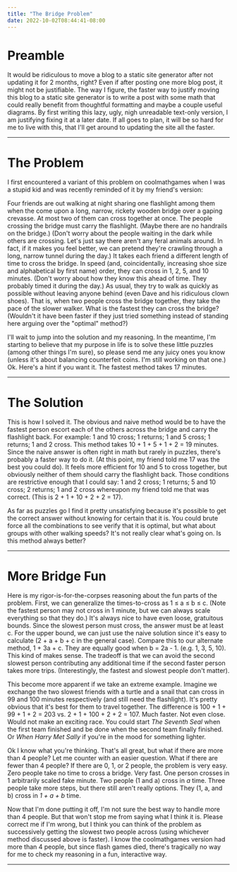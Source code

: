 ```yaml
---
title: "The Bridge Problem"
date: 2022-10-02T08:44:41-08:00
---
```


# Preamble

It would be ridiculous to move a blog to a static site generator after not updating it for 2 months, right?
Even if after posting one more blog post, it might not be justifiable.
The way I figure, the faster way to justify moving this blog to a static site generator is to write a post with some math that could really benefit from thoughtful formatting and maybe a couple useful diagrams.
By first writing this lazy, ugly, nigh unreadable text-only version, I am justifying fixing it at a later date.
If all goes to plan, it will be so hard for me to live with this, that I'll get around to updating the site all the faster.

---

# The Problem

I first encountered a variant of this problem on coolmathgames when I was a stupid kid and was recently reminded of it by my friend's version:

Four friends are out walking at night sharing one flashlight among them when the come upon a long, narrow, rickety wooden bridge over a gaping crevasse.
At most two of them can cross together at once.
The people crossing the bridge must carry the flashlight.
(Maybe there are no handrails on the bridge.)
(Don't worry about the people waiting in the dark while others are crossing.
Let's just say there aren't any feral animals around.
In fact, if it makes you feel better, we can pretend they're crawling through a long, narrow tunnel during the day.)
It takes each friend a different length of time to cross the bridge.
In speed (and, coincidentally, increasing shoe size and alphabetical by first name) order, they can cross in 1, 2, 5, and 10 minutes.
(Don't worry about how they know this ahead of time.
They probably timed it during the day.)
As usual, they try to walk as quickly as possible without leaving anyone behind (even Dave and his ridiculous clown shoes).
That is, when two people cross the bridge together, they take the pace of the slower walker.
What is the fastest they can cross the bridge?
(Wouldn't it have been faster if they just tried something instead of standing here arguing over the "optimal" method?)

I'll wait to jump into the solution and my reasoning.
In the meantime, I'm starting to believe that my purpose in life is to solve these little puzzles (among other things I'm sure), so please send me any juicy ones you know (unless it's about balancing counterfeit coins.
I'm still working on that one.)
Ok. Here's a hint if you want it.
The fastest method takes 17 minutes.

---

# The Solution

This is how I solved it.
The obvious and naive method would be to have the fastest person escort each of the others across the bridge and carry the flashlight back.
For example: 1 and 10 cross; 1 returns; 1 and 5 cross; 1 returns; 1 and 2 cross.
This method takes 10 + 1 + 5 + 1 + 2 = 19 minutes.
Since the naive answer is often right in math but rarely in puzzles, there's probably a faster way to do it.
(At this point, my friend told me 17 was the best you could do).
It feels more efficient for 10 and 5 to cross together, but obviously neither of them should carry the flashlight back.
Those conditions are restrictive enough that I could say: 1 and 2 cross; 1 returns; 5 and 10 cross; 2 returns; 1 and 2 cross whereupon my friend told me that was correct.
(This is 2 + 1 + 10 + 2 + 2 = 17).

As far as puzzles go I find it pretty unsatisfying because it's possible to get the correct answer without knowing for certain that it is.
You could brute force all the combinations to see verify that it is optimal, but what about groups with other walking speeds?
It's not really clear what's going on.
Is this method always better?

---

# More Bridge Fun

Here is my rigor-is-for-the-corpses reasoning about the fun parts of the problem.
First, we can generalize the times-to-cross as 1 &le; a &le; b &le; c.
(Note the fastest person may not cross in 1 minute, but we can always scale everything so that they do.)
It's always nice to have even loose, gratuitous bounds.
Since the slowest person must cross, the answer must be at least c.
For the upper bound, we can just use the naive solution since it's easy to calculate (2 + a + b + c in the general case).
Compare this to our alternate method, 1 + 3a + c.
They are equally good when b = 2a - 1. (e.g. 1, 3, 5, 10).
This kind of makes sense.
The tradeoff is that we can avoid the second slowest person contributing any additional time if the second faster person takes more trips.
(Interestingly, the fastest and slowest people don't matter).

This become more apparent if we take an extreme example.
Imagine we exchange the two slowest friends with a turtle and a snail that can cross in 99 and 100 minutes respectively (and still need the flashlight).
It's pretty obvious that it's best for them to travel together.
The difference is 100 + 1 + 99 + 1 + 2 = 203 vs. 2 + 1 + 100 + 2 + 2 = 107. Much faster. Not even close. Would not make an exciting race. You could start *The Seventh Seal* when the first team finished and be done when the second team finally finished. Or *When Harry Met Sally* if you're in the mood for something lighter.

Ok I know what you're thinking.
That's all great, but what if there are more than 4 people?
Let me counter with an easier question.
What if there are fewer than 4 people?
If there are 0, 1, or 2 people, the problem is very easy.
Zero people take no time to cross a bridge. Very fast.
One person crosses in 1 arbitrarily scaled fake minute.
Two people (1 and a) cross in *a* time.
Three people take more steps, but there still aren't really options.
They (1, a, and b) cross in *1 + a + b* time.

Now that I'm done putting it off, I'm not sure the best way to handle more than 4 people.
But that won't stop me from saying what I think it is.
Please correct me if I'm wrong, but I think you can think of the problem as successively getting the slowest two people across (using whichever method discussed above is faster).
I know the coolmathgames version had more than 4 people, but since flash games died, there's tragically no way for me to check my reasoning in a fun, interactive way.

---
